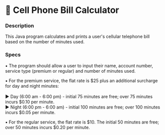 # 📱 Cell Phone Bill Calculator
### Description
This Java program calculates and prints a user's cellular telephone bill based on the number of minutes used.<br/>


### Specs
▪    The program should allow a user to input their name, account number, service type (premium or regular) and number of minutes used.<br/>

▪    For the premium service, the flat rate is $25 plus an additional surcharge for day and night minutes:<br/><br/>
  ▶   Day (6:00 am - 6:00 pm) - initial 75 minutes are free; over 75 minutes       incurs $0.10 per minute.<br/>
  ▶   Night (6:00 pm - 6:00 am) - initial 100 minutes are free; over 100           minutes incurs $0.05 per minute.<br/>

▪    For the regular service, the flat rate is $10. The initial 50 minutes are free; over 50 minutes incurs $0.20 per minute.<br/>



